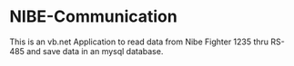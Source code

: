 # NIBE-Communication
This is an vb.net Application to read data from Nibe Fighter 1235 thru RS-485 and save data in an mysql database.
